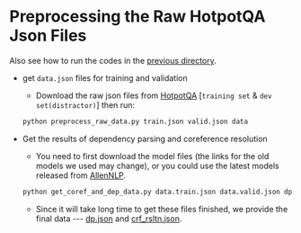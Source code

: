 # Preprocessing the Raw HotpotQA Json Files

Also see how to run the codes in the [previous directory](https://github.com/YuxiXie/SG-Deep-Question-Generation/tree/master/build-semantic-graphs).

* get `data.json` files for training and validation

    - Download the raw json files from [HotpotQA](https://hotpotqa.github.io/) [`training set` & `dev set(distractor)`] then run:
    
    ```bash
    python preprocess_raw_data.py train.json valid.json data
    ```

* Get the results of dependency parsing and coreference resolution

    - You need to first download the model files (the links for the old models we used may change), or you could use the latest models released from [AllenNLP](https://demo.allennlp.org/).

    ```bash
    python get_coref_and_dep_data.py data.train.json data.valid.json dp.json crf_rsltn.json
    ```

    - Since it will take long time to get these files finished, we provide the final data --- [dp.json](https://drive.google.com/file/d/1KnZXqchvHqMZnTh_7tuE57cd934aMBIF/view?usp=sharing) and [crf_rsltn.json](https://drive.google.com/file/d/1I8xTvhkEXpiq4D25Dr7XRUIoe779Ytve/view?usp=sharing).
